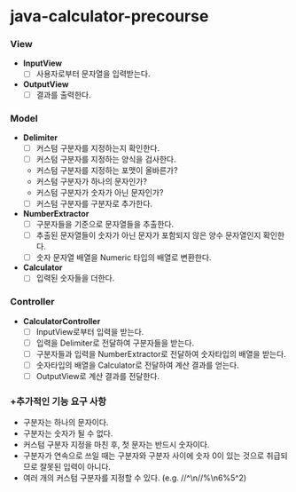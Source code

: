# java-calculator-precourse

### **View**

- **InputView**
    - [ ]  사용자로부터 문자열을 입력받는다.
- **OutputView**
    - [ ]  결과를 출력한다.

### **Model**

- **Delimiter**
    - [ ]  커스텀 구분자를 지정하는지 확인한다.
    - [ ]  커스텀 구분자를 지정하는 양식을 검사한다.
    - 커스텀 구분자를 지정하는 포맷이 올바른가?
    - 커스텀 구분자가 하나의 문자인가?
    - 커스텀 구분자가 숫자가 아닌 문자인가?
    - [ ]  커스텀 구분자를 구분자로 추가한다.
- **NumberExtractor**
    - [ ]  구분자들을 기준으로 문자열들을 추출한다.
    - [ ]  추출된 문자열들이 숫자가 아닌 문자가 포함되지 않은 양수 문자열인지 확인한다.
    - [ ]  숫자 문자열 배열을 Numeric 타입의 배열로 변환한다.
- **Calculator**
    - [ ]  입력된 숫자들을 더한다.

### **Controller**

- **CalculatorController**
    - [ ]  InputView로부터 입력을 받는다.
    - [ ]  입력을 Delimiter로 전달하여 구분자들을 받는다.
    - [ ]  구분자들과 입력을 NumberExtractor로 전달하여 숫자타입의 배열을 받는다.
    - [ ]  숫자타입의 배열을 Calculator로 전달하여 계산 결과를 얻는다.
    - [ ]  OutputView로 계산 결과를 전달한다.

### **+추가적인 기능 요구 사항**

- 구분자는 하나의 문자이다.
- 구분자는 숫자가 될 수 없다.
- 커스텀 구분자 지정을 마친 후, 첫 문자는 반드시 숫자이다.
- 구분자가 연속으로 쓰일 때는 구분자와 구분자 사이에 숫자 0이 있는 것으로 취급되므로 잘못된 입력이 아니다.
- 여러 개의 커스텀 구분자를 지정할 수 있다. (e.g. //^\n//%\n6%5^2)